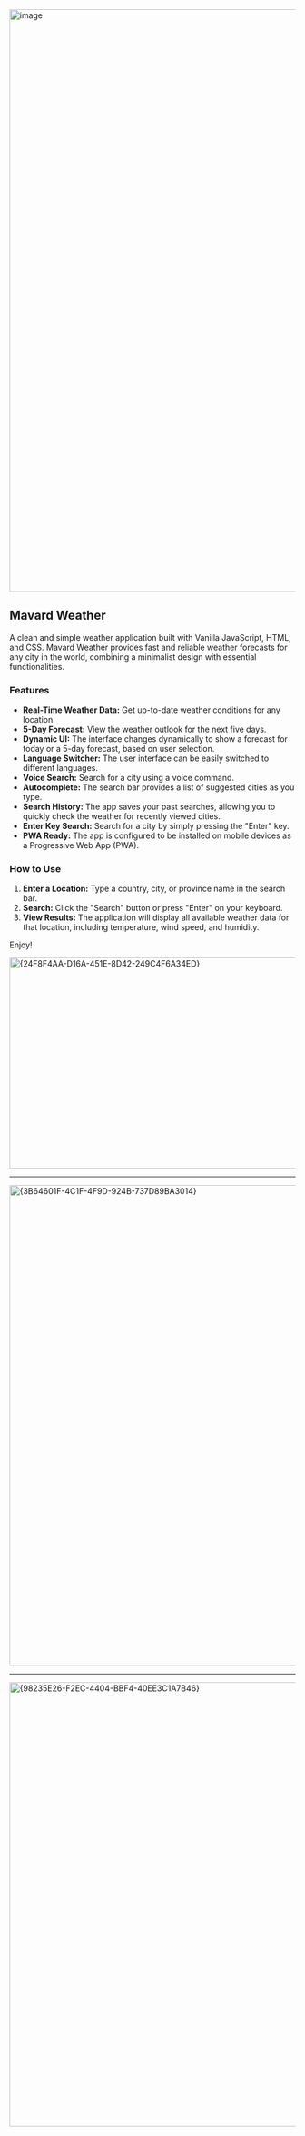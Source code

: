 <img width="1024" height="1024" alt="image" src="https://github.com/user-attachments/assets/07de05ee-32fc-46b1-a138-94e195f3e7d3" />

## Mavard Weather

A clean and simple weather application built with Vanilla JavaScript, HTML, and CSS. Mavard Weather provides fast and reliable weather forecasts for any city in the world, combining a minimalist design with essential functionalities.

### Features
* **Real-Time Weather Data:** Get up-to-date weather conditions for any location.
* **5-Day Forecast:** View the weather outlook for the next five days.
* **Dynamic UI:** The interface changes dynamically to show a forecast for today or a 5-day forecast, based on user selection.
* **Language Switcher:** The user interface can be easily switched to different languages.
* **Voice Search:** Search for a city using a voice command.
* **Autocomplete:** The search bar provides a list of suggested cities as you type.
* **Search History:** The app saves your past searches, allowing you to quickly check the weather for recently viewed cities.
* **Enter Key Search:** Search for a city by simply pressing the "Enter" key.
* **PWA Ready:** The app is configured to be installed on mobile devices as a Progressive Web App (PWA).

### How to Use
1.  **Enter a Location:** Type a country, city, or province name in the search bar.
2.  **Search:** Click the "Search" button or press "Enter" on your keyboard.
3.  **View Results:** The application will display all available weather data for that location, including temperature, wind speed, and humidity.

Enjoy!

<img width="692" height="371" alt="{24F8F4AA-D16A-451E-8D42-249C4F6A34ED}" src="https://github.com/user-attachments/assets/5f5e430b-a225-4726-bd43-ee320a3d1785" />

---

<img width="721" height="845" alt="{3B64601F-4C1F-4F9D-924B-737D89BA3014}" src="https://github.com/user-attachments/assets/188ca6e0-9b5b-4be4-acec-ba551322ec1c" />

--- 

<img width="700" height="781" alt="{98235E26-F2EC-4404-BBF4-40EE3C1A7B46}" src="https://github.com/user-attachments/assets/87c444eb-071f-4c85-bdd0-260b8b9d14b6" />
